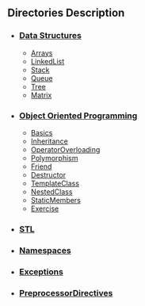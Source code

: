 
## Directories Description

- ### [Data Structures](https://github.com/najm09/CPP/tree/master/DataStructures)
  - [Arrays](https://github.com/najm09/CPP/tree/master/Array)
  - [LinkedList](https://github.com/najm09/CPP/tree/master/LinkedList)
  - [Stack](https://github.com/najm09/CPP/tree/master/Stack)
  - [Queue](https://github.com/najm09/CPP/tree/master/Queue)
  - [Tree](https://github.com/najm09/CPP/tree/master/Tree)
  - [Matrix](https://github.com/najm09/CPP/tree/master/Matrix)
- ### [Object Oriented Programming](https://github.com/najm09/CPP/tree/master/OOP)
  - [Basics](https://github.com/najm09/CPP/tree/master/OOP/Basics)
  - [Inheritance](https://github.com/najm09/CPP/tree/master/OOP/Inheritance)
  - [OperatorOverloading](https://github.com/najm09/CPP/tree/master/OOP/OperatorOverLoading)
  - [Polymorphism](https://github.com/najm09/CPP/tree/master/OOP/Polymorphism)
  - [Friend](https://github.com/najm09/CPP/tree/master/OOP/Friend)
  - [Destructor](https://github.com/najm09/CPP/tree/master/OOP/Destructor)
  - [TemplateClass](https://github.com/najm09/CPP/tree/master/OOP/TemplateClass)
  - [NestedClass](https://github.com/najm09/CPP/tree/master/OOP/NestedClass)
  - [StaticMembers](https://github.com/najm09/CPP/tree/master/OOP/StaticMembers)
  - [Exercise](https://github.com/najm09/CPP/tree/master/OOP/Exercise)
- ### [STL](https://github.com/najm09/CPP/tree/master/STL)
- ### [Namespaces](https://github.com/najm09/CPP/tree/master/Namespaces)
- ### [Exceptions](https://github.com/najm09/CPP/tree/master/Exceptions)
- ### [PreprocessorDirectives](https://github.com/najm09/CPP/tree/master/PreprocessorDirectives)

